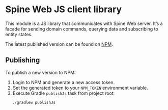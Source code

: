 # Spine Web JS client library
This module is a JS library that communicates with Spine Web server. It’s a facade for sending 
domain commands, querying data and subscribing to entity states.  

The latest published version can be found on [NPM](https://www.npmjs.com/package/spine-web-client).

## Publishing

To publish a new version to NPM:
1. Login to NPM and generate a new access token.
2. Set the generated token to your `NPM_TOKEN` environment variable.
3. Execute Gradle `publishJs` task from project root:
 ```bash
    ./gradlew publishJs
 ``` 
